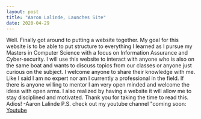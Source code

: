 ```yaml
---
layout: post
title: "Aaron Lalinde, Launches Site"
date: 2020-04-29
---
```


Well. Finally got around to putting a website together. My goal for this website is to be able to put structure to everything I learned
as I pursue my Masters in Computer Science with a focus on Information Assurance and Cyber-security. I will use this website to interact with anyone who is also on the same boat and wants to discuss topics from our classes or anyone just curious on the subject. I welcome anyone to share their knowledge with me. Like I said I am no expert nor am I currently a professional in the field. If there is anyone willing to mentor I am very open minded and welcome the idesa with open arms. I also realized by having a website it will allow me to stay disciplined and motivated. Thank you for taking the time to read this. Adios! -Aaron Lalinde 
P.S. check out my youtube channel "coming soon: [Youtube](https://www.youtube.com/channel/UCQjBOBMb7FadVg6065M_1LA/featured?view_as=subscriber) 

